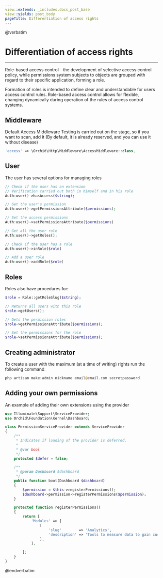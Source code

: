 ```yaml
---
view::extends: _includes.docs_post_base
view::yields: post_body
pageTitle: Differentiation of access rights
---
```

@verbatim
# Differentiation of access rights
----------
Role-based access control - the development of selective access control policy,
while permissions system subjects to objects are grouped with regard to their specific application,
forming a role.

Formation of roles is intended to define clear and understandable for users
access control rules. Role-based access control allows for flexible,
changing dynamically during operation of the rules of access control systems.

## Middleware

Default Access Middleware Testing is carried out on the stage,
so if you want to scan, add it (By default, it is already reserved, and you can use it without disease)

```php
'access' => \Orchid\Http\Middleware\AccessMiddleware::class,
```

## User

The user has several options for managing roles

```php
// Check if the user has an extension
// Verification carried out both in himself and in his role
Auth:user()->hasAccess($string);

// Get the user's permission
Auth:user()->getPermissionsAttribute($permissions);

// Set the access permissions
Auth:user()->setPermissionsAttribute($permissions)

// Get all the user role
Auth:user()->getRoles();

// Check if the user has a role
Auth:user()->inRole($role)

// Add a user role
Auth:user()->addRole($role)
```



## Roles

Roles also have procedures for:

```php
$role = Role::getRoleSlug($string);

// Returns all users with this role
$role->getUsers();

// Gets the permission roles
$role->getPermissionsAttribute($permissions);

// Set the permissions for the role
$role->setPermissionsAttribute($permissions);
```


## Creating administrator

To create a user with the maximum (at a time of writing) rights
run the following command:


```php
php artisan make:admin nickname email@email.com secretpassword
```



## Adding your own permissions

An example of adding their own extensions using the provider

```php
use Illuminate\Support\ServiceProvider;
use Orchid\Foundation\Kernel\Dashboard;

class PermissionServiceProvider extends ServiceProvider
{
    /**
     * Indicates if loading of the provider is deferred.
     *
     * @var bool
     */
    protected $defer = false;

    /**
     * @param Dashboard $dashboard
     */
    public function boot(Dashboard $dashboard)
    {
        $permission = $this->registerPermissions();
        $dashboard->permission->registerPermissions($permission);
    }

    protected function registerPermissions()
    {
        return [
            'Modules' => [
                [
                    'slug'        => 'Analytics',
                    'description' => 'Tools to measure data to gain customer insights.',
                ],
            ],

        ];
    }
}
```
@endverbatim
